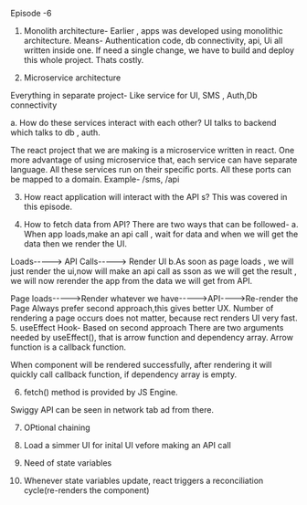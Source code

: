 Episode -6

1. Monolith architecture-
Earlier , apps was developed using monolithic architecture.
Means- Authentication code, db connectivity, api, Ui all written inside one.
If need a single change, we have to build and deploy this whole project.
Thats costly.

2. Microservice architecture

Everything in separate project-
Like service for UI, SMS , Auth,Db connectivity

a. How do these services interact with each other?
UI talks to backend which talks to db , auth.

The react project that we are making is a microservice written in react. 
One more advantage of using microservice that, each service can have separate language.
All these services run on their specific ports.
All these ports can be mapped to a domain.
Example- /sms, /api

3. How react application will interact with the API s? This was covered in this episode.


4. How to fetch data from API?
There are two ways that can be followed-
a. When app loads,make an api call , wait for data and when we will get the data then we render the UI.

Loads-----> API Calls-----> Render UI
b.As soon as page loads , we will just render the ui,now will make an api call as sson as we will get the result , we will now rerender the app from the data we will get from API.


Page loads----->Render whatever we have----->API---->Re-render the Page
Always prefer second approach,this gives better UX. Number of rendering a page occurs does not matter, because rect renders UI very fast.
5. useEffect Hook- Based on second approach
There are two arguments needed by useEffect(), that is arrow function and dependency array. Arrow function is a callback function.

When component will be rendered successfully, after rendering it will quickly call callback function, if dependency array is empty.

6. fetch() method is provided by JS Engine.

Swiggy API can be seen in network tab ad from there.

7. OPtional chaining

8. Load a simmer UI for inital UI vefore making an API call

9. Need of state variables

10. Whenever state variables update, react triggers a reconciliation cycle(re-renders the component)